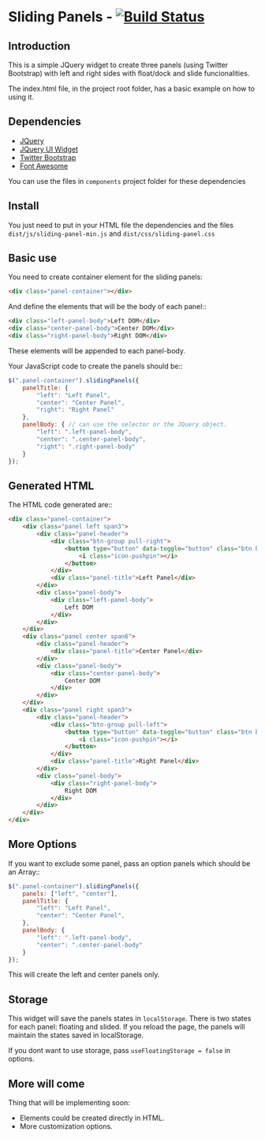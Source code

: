 Sliding Panels - [![Build Status](https://travis-ci.org/Maethorin/sliding-panels.png?branch=master)](https://travis-ci.org/Maethorin/sliding-panels)
==============

Introduction
------------

This is a simple JQuery widget to create three panels (using Twitter Bootstrap) with left and right sides with float/dock and slide funcionalities.

The index.html file, in the project root folder, has a basic example on how to using it.

Dependencies
------------

* [JQuery](http://jquery.com/)
* [JQuery UI Widget](http://jqueryui.com/widget/)
* [Twitter Bootstrap](http://twitter.github.com/bootstrap/)
* [Font Awesome](http://fortawesome.github.com/Font-Awesome/)

You can use the files in `components` project folder for these dependencies

Install
-------

You just need to put in your HTML file the dependencies and the files `dist/js/sliding-panel-min.js` and `dist/css/sliding-panel.css`

Basic use
---------

You need to create container element for the sliding panels:

```html
<div class="panel-container"></div>
```

And define the elements that will be the body of each panel::

```html
<div class="left-panel-body">Left DOM</div>
<div class="center-panel-body">Center DOM</div>
<div class="right-panel-body">Right DOM</div>
```

These elements will be appended to each panel-body.

Your JavaScript code to create the panels should be::

```javascript
$(".panel-container").slidingPanels({
    panelTitle: {
        "left": "Left Panel",
        "center": "Center Panel",
        "right": "Right Panel"
    },
    panelBody: { // can use the selector or the JQuery object.
        "left": ".left-panel-body",
        "center": ".center-panel-body",
        "right": ".right-panel-body"
    }
});
```

Generated HTML
--------------

The HTML code generated are::

```html
<div class="panel-container">
    <div class="panel left span3">
        <div class="panel-header">
            <div class="btn-group pull-right">
                <button type="button" data-toggle="button" class="btn btn-mini pushpin active">
                    <i class="icon-pushpin"></i>
                </button>
            </div>
            <div class="panel-title">Left Panel</div>
        </div>
        <div class="panel-body">
            <div class="left-panel-body">
                Left DOM
            </div>
        </div>
    </div>
    <div class="panel center span6">
        <div class="panel-header">
            <div class="panel-title">Center Panel</div>
        </div>
        <div class="panel-body">
            <div class="center-panel-body">
                Center DOM
            </div>
        </div>
    </div>
    <div class="panel right span3">
        <div class="panel-header">
            <div class="btn-group pull-left">
                <button type="button" data-toggle="button" class="btn btn-mini pushpin active">
                    <i class="icon-pushpin"></i>                        
                </button>
            </div>
            <div class="panel-title">Right Panel</div>
        </div>
        <div class="panel-body">
            <div class="right-panel-body">
                Right DOM
            </div>
        </div>
    </div>
</div>
```

More Options
------------

If you want to exclude some panel, pass an option panels which should be an Array::

```javascript
$(".panel-container").slidingPanels({
    panels: ["left", "center"],
    panelTitle: {
        "left": "Left Panel",
        "center": "Center Panel",
    },
    panelBody: {
        "left": ".left-panel-body",
        "center": ".center-panel-body"
    }
});
```

This will create the left and center panels only.

Storage
-------

This widget will save the panels states in `localStorage`. There is two states for each panel: floating and slided. If you reload the page, the panels will maintain the states saved in localStorage.

If you dont want to use storage, pass `useFloatingStorage = false` in options.

More will come
--------------

Thing that will be implementing soon:

* Elements could be created directly in HTML.
* More customization options.
